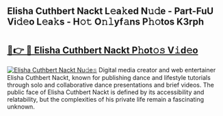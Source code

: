 ## Elisha Cuthbert Nackt L𝚎a𝚔ed N𝚞𝚍e - Part-FuU Vi𝚍𝚎o L𝚎a𝚔s - H𝚘𝚝 O𝚗𝚕yf𝚊ns P𝚑𝚘tos K3rph

# <h2><a href="http://kfcrwq4.oniu.top/?m=Elisha+Cuthbert+Nackt">🔗👉 🔴 Elisha Cuthbert Nackt P𝚑ot𝚘𝚜 V𝚒d𝚎o</a></h2>

[![Elisha Cuthbert Nackt Nu𝚍e𝚜](https://i.imgur.com/0qMVB7G.gif)](http://kfcrwq4.oniu.top/?m=Elisha+Cuthbert+Nackt)
Digital media creator and web entertainer Elisha Cuthbert Nackt, known for publishing dance and lifestyle tutorials through solo and collaborative dance presentations and brief videos. The public face of Elisha Cuthbert Nackt is defined by its accessibility and relatability, but the complexities of his private life remain a fascinating unknown.  
